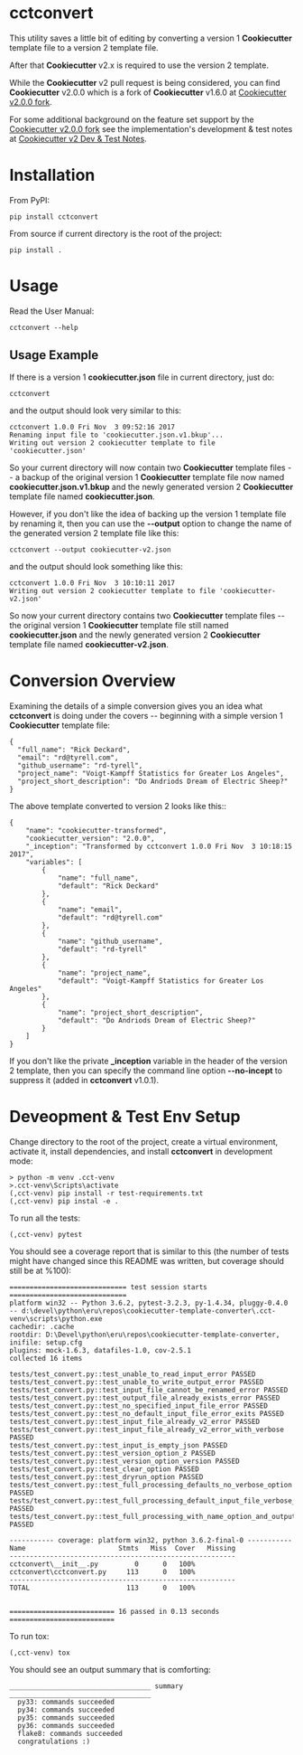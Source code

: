 # cctconvert #

This utility saves a little bit of editing by converting a version 1 **Cookiecutter** template file to a version 2 template file.

After that **Cookiecutter** v2.x is required to use the version 2 template.

While the **Cookiecutter** v2 pull request is being considered, you can find **Cookiecutter** v2.0.0 which is a fork of **Cookiecutter** v1.6.0 at [Cookiecutter v2.0.0 fork](https://github.com/eruber/cookiecutter/tree/new-2.0-context).

For some additional background on the feature set support by the [Cookiecutter v2.0.0 fork](https://github.com/eruber/cookiecutter/tree/new-2.0-context) see the implementation's development & test notes at [Cookiecutter v2 Dev & Test Notes](https://github.com/eruber/cookiecutter-v2-fork-docs).

# Installation #

From PyPI:

	pip install cctconvert

From source if current directory is the root of the project:

    pip install .


# Usage #

Read the User Manual:

    cctconvert --help

## Usage Example ##

If there is a version 1 **cookiecutter.json** file in current directory, just do:

	cctconvert

and the output should look very similar to this:

	cctconvert 1.0.0 Fri Nov  3 09:52:16 2017
	Renaming input file to 'cookiecutter.json.v1.bkup'...
	Writing out version 2 cookiecutter template to file 'cookiecutter.json'

So your current directory will now contain two **Cookiecutter** template files -- a backup of the original version 1 **Cookiecutter** template
file now named **cookiecutter.json.v1.bkup** and the newly generated version 2 **Cookiecutter** template file named **cookiecutter.json**.

However, if you don't like the idea of backing up the version 1 template file by renaming it, then you can use the **--output** option to change the name of the generated version 2 template file like this:

	cctconvert --output cookiecutter-v2.json

and the output should look something like this:

	cctconvert 1.0.0 Fri Nov  3 10:10:11 2017
	Writing out version 2 cookiecutter template to file 'cookiecutter-v2.json'
  
So now your current directory contains two **Cookiecutter** template files -- the original version 1 **Cookiecutter** template file still named  **cookiecutter.json** and the newly generated version 2 **Cookiecutter** template file named **cookiecutter-v2.json**.

                                            
# Conversion Overview #

Examining the details of a simple conversion gives you an idea what **cctconvert** is doing under the covers -- beginning with a simple version 1 **Cookiecutter** template file:
	
	{
	  "full_name": "Rick Deckard",
	  "email": "rd@tyrell.com",
	  "github_username": "rd-tyrell",
	  "project_name": "Voigt-Kampff Statistics for Greater Los Angeles",
	  "project_short_description": "Do Andriods Dream of Electric Sheep?"
	}

The above template converted to version 2 looks like this::
	
	{
	    "name": "cookiecutter-transformed",
	    "cookiecutter_version": "2.0.0",
	    "_inception": "Transformed by cctconvert 1.0.0 Fri Nov  3 10:18:15 2017",
	    "variables": [
	        {
	            "name": "full_name",
	            "default": "Rick Deckard"
	        },
	        {
	            "name": "email",
	            "default": "rd@tyrell.com"
	        },
	        {
	            "name": "github_username",
	            "default": "rd-tyrell"
	        },
	        {
	            "name": "project_name",
	            "default": "Voigt-Kampff Statistics for Greater Los Angeles"
	        },
	        {
	            "name": "project_short_description",
	            "default": "Do Andriods Dream of Electric Sheep?"
	        }
	    ]
	}

If you don't like the private **\_inception** variable in the header of the version 2 template, then you can specify the command line option **--no-incept** to suppress it (added in **cctconvert** v1.0.1).

#  Deveopment & Test Env Setup #

Change directory to the root of the project, create a virtual environment, activate it, install dependencies, and install **cctconvert** in development mode:

	> python -m venv .cct-venv
	>.cct-venv\Scripts\activate
	(,cct-venv) pip install -r test-requirements.txt
	(,cct-venv) pip instal -e .

To run all the tests:

	(,cct-venv) pytest

You should see a coverage report that is similar to this (the number of tests might have changed since this README was written,
but coverage should still be at %100):
	
	============================= test session starts =============================
	platform win32 -- Python 3.6.2, pytest-3.2.3, py-1.4.34, pluggy-0.4.0 -- d:\devel\python\eru\repos\cookiecutter-template-converter\.cct-venv\scripts\python.exe
	cachedir: .cache
	rootdir: D:\Devel\python\eru\repos\cookiecutter-template-converter, inifile: setup.cfg
	plugins: mock-1.6.3, datafiles-1.0, cov-2.5.1
	collected 16 items
	
	tests/test_convert.py::test_unable_to_read_input_error PASSED
	tests/test_convert.py::test_unable_to_write_output_error PASSED
	tests/test_convert.py::test_input_file_cannot_be_renamed_error PASSED
	tests/test_convert.py::test_output_file_already_exists_error PASSED
	tests/test_convert.py::test_no_specified_input_file_error PASSED
	tests/test_convert.py::test_no_default_input_file_error_exits PASSED
	tests/test_convert.py::test_input_file_already_v2_error PASSED
	tests/test_convert.py::test_input_file_already_v2_error_with_verbose PASSED
	tests/test_convert.py::test_input_is_empty_json PASSED
	tests/test_convert.py::test_version_option_z PASSED
	tests/test_convert.py::test_version_option_version PASSED
	tests/test_convert.py::test_clear_option PASSED
	tests/test_convert.py::test_dryrun_option PASSED
	tests/test_convert.py::test_full_processing_defaults_no_verbose_option PASSED
	tests/test_convert.py::test_full_processing_default_input_file_verbose_option PASSED
	tests/test_convert.py::test_full_processing_with_name_option_and_output_option PASSED
	
	----------- coverage: platform win32, python 3.6.2-final-0 -----------
	Name                       Stmts   Miss  Cover   Missing
	--------------------------------------------------------
	cctconvert\__init__.py         0      0   100%
	cctconvert\cctconvert.py     113      0   100%
	--------------------------------------------------------
	TOTAL                        113      0   100%
	
	
	========================== 16 passed in 0.13 seconds ==========================

To run tox:

	(,cct-venv) tox

You should see an output summary that is comforting:

	___________________________________ summary ___________________________________
	  py33: commands succeeded                                                     
	  py34: commands succeeded                                                     
	  py35: commands succeeded                                                     
	  py36: commands succeeded                                                     
	  flake8: commands succeeded                                                   
	  congratulations :)                                                           

